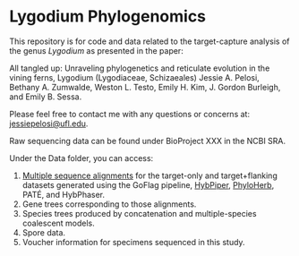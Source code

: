 # Lygodium Phylogenomics 

This repository is for code and data related to the target-capture analysis of the genus <i>Lygodium</i> as presented in the paper: 

All tangled up: Unraveling phylogenetics and reticulate evolution in the vining ferns, Lygodium (Lygodiaceae, Schizaeales)
Jessie A. Pelosi, Bethany A. Zumwalde, Weston L. Testo, Emily H. Kim, J. Gordon Burleigh, and Emily B. Sessa. 

Please feel free to contact me with any questions or concerns at: jessiepelosi@ufl.edu. 

Raw sequencing data can be found under BioProject XXX in the NCBI SRA. 

Under the Data folder, you can access: 
1. [Multiple sequence alignments](https://github.com/jessiepelosi/LygoPhylo/tree/main/Data/MultipleSequenceAligns) for the target-only and target+flanking datasets generated using the GoFlag pipeline, [HybPiper](), [PhyloHerb](https://github.com/jessiepelosi/LygoPhylo/tree/main/Data/MultipleSequenceAligns/Plastid), PATÉ, and HybPhaser. 
2. Gene trees corresponding to those alignments.
3. Species trees produced by concatenation and multiple-species coalescent models.
4. Spore data. 
5. Voucher information for specimens sequenced in this study. 
